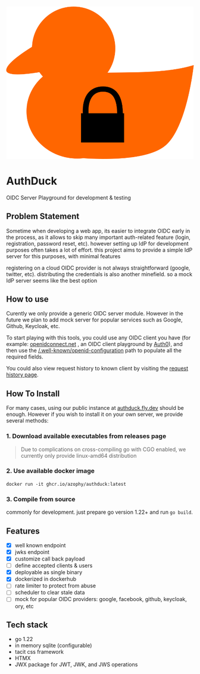 <p align="center" width="300" height="300">
  <img src="./resources/assets/logo.png?raw=true" alt="Authduck Logo" />
</p>

# AuthDuck
OIDC Server Playground for development & testing

## Problem Statement

Sometime when developing a web app, its easier to integrate OIDC early in the process, as it allows to skip many important auth-related feature (login, registration, password reset, etc). however setting up IdP for development purposes often takes a lot of effort. this project aims to provide a simple IdP server for this purposes, with minimal features

registering on a cloud OIDC provider is not always straightforward (google, twitter, etc). distributing the credentials is also another minefield. so a mock IdP server seems like the best option

## How to use

Curently we only provide a generic OIDC server module. However in the future we plan to add mock server for popular services such as Google, Github, Keycloak, etc.

To start playing with this tools, you could use any OIDC client you have (for example: <a href="https://openidconnect.net" target="_blank">openidconnect.net</a> , an OIDC client playground by <a href="https://auth0.com" target="_blank">Auth0</a>), and then use the <a href="https://authduck.fly.dev/case/generic/.well-known/openid-configuration">/.well-known/openid-configuration</a> path to populate all the required fields.

You could also view request history to known client by visiting the <a target="_blank" href="./manage/history">request history page</a>.

## How To Install

For many cases, using our public instance at <a target="_blank" href="https://authduck.fly.dev">authduck.fly.dev</a> should be enough. However if you wish to install it on your own server, we provide several methods:

### 1. Download available executables from releases page

> Due to complications on cross-compiling go with CGO enabled, we currently only provide linux-amd64 distribution

### 2. Use available docker image

```
docker run -it ghcr.io/azophy/authduck:latest
```

### 3. Compile from source

commonly for development. just prepare go version 1.22+ and run `go build`.

## Features
- [x] well known endpoint
- [x] jwks endpoint
- [x] customize call back payload
- [ ] define accepted clients & users
- [x] deployable as single binary
- [x] dockerized in dockerhub
- [ ] rate limiter to protect from abuse
- [ ] scheduler to clear stale data
- [ ] mock for popular OIDC providers: google, facebook, github, keycloak, ory, etc

## Tech stack
- go 1.22
- in memory sqlite (configurable)
- tacit css framework
- HTMX
- JWX package for JWT, JWK, and JWS operations


